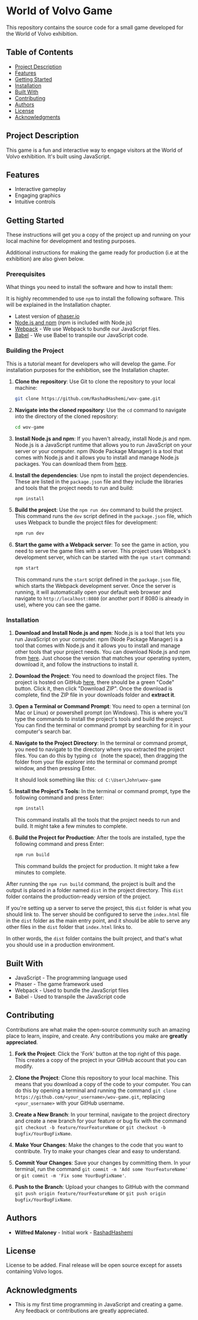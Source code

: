# World of Volvo Game

This repository contains the source code for a small game developed for the World of Volvo exhibition.

## Table of Contents

- [Project Description](#project-description)
- [Features](#features)
- [Getting Started](#getting-started)
- [Installation](#installation)
- [Built With](#built-with)
- [Contributing](#contributing)
- [Authors](#authors)
- [License](#license)
- [Acknowledgments](#acknowledgments)

## Project Description

This game is a fun and interactive way to engage visitors at the World of Volvo exhibition. It's built using JavaScript.

## Features

* Interactive gameplay
* Engaging graphics
* Intuitive controls

## Getting Started

These instructions will get you a copy of the project up and running on your local machine for development and testing purposes.

Additional instructions for making the game ready for production (i.e at the exhibition) are also given below.

### Prerequisites

What things you need to install the software and how to install them:

It is highly recommended to use ``npm`` to install the following software. This will be explained in the Installation chapter.

* Latest version of [phaser.io](https://phaser.io/download)
* [Node.js and npm](https://nodejs.org/en/download/) (npm is included with Node.js)
* [Webpack](https://webpack.js.org/guides/installation/) - We use Webpack to bundle our JavaScript files.
* [Babel](https://babeljs.io/docs/en/babel-cli#install) - We use Babel to transpile our JavaScript code.


### Building the Project

This is a tutorial meant for developers who will develop the game. For installation purposes for the exhibition, see the Installation chapter.

1. **Clone the repository**: Use Git to clone the repository to your local machine:

    ```bash
    git clone https://github.com/RashadHashemi/wov-game.git
    ```

2. **Navigate into the cloned repository**: Use the `cd` command to navigate into the directory of the cloned repository:

    ```bash
    cd wov-game
    ```

3. **Install Node.js and npm**: If you haven't already, install Node.js and npm. Node.js is a JavaScript runtime that allows you to run JavaScript on your server or your computer. npm (Node Package Manager) is a tool that comes with Node.js and it allows you to install and manage Node.js packages. You can download them from [here](https://nodejs.org/en/download/).

4. **Install the dependencies**: Use npm to install the project dependencies. These are listed in the `package.json` file and they include the libraries and tools that the project needs to run and build:

    ```bash
    npm install
    ```

5. **Build the project**: Use the `npm run dev` command to build the project. This command runs the `dev` script defined in the `package.json` file, which uses Webpack to bundle the project files for development:

    ```bash
    npm run dev
    ```

6. **Start the game with a Webpack server**: To see the game in action, you need to serve the game files with a server. This project uses Webpack's development server, which can be started with the `npm start` command:

    ```bash
    npm start
    ```

    This command runs the `start` script defined in the `package.json` file, which starts the Webpack development server. Once the server is running, it will automatically open your default web browser and navigate to `http://localhost:8080` (or another port if 8080 is already in use), where you can see the game.

### Installation

1. **Download and Install Node.js and npm**: Node.js is a tool that lets you run JavaScript on your computer. npm (Node Package Manager) is a tool that comes with Node.js and it allows you to install and manage other tools that your project needs. You can download Node.js and npm from [here](https://nodejs.org/en/download/). Just choose the version that matches your operating system, download it, and follow the instructions to install it.

2. **Download the Project**: You need to download the project files. The project is hosted on GitHub [here](https://github.com/RashadHashemi/wov-game), there should be a green "Code" button. Click it, then click "Download ZIP". Once the download is complete, find the ZIP file in your downloads folder and **extract it**.

3. **Open a Terminal or Command Prompt**: You need to open a terminal (on Mac or Linux) or powershell prompt (on Windows). This is where you'll type the commands to install the project's tools and build the project. You can find the terminal or command prompt by searching for it in your computer's search bar.

4. **Navigate to the Project Directory**: In the terminal or command prompt, you need to navigate to the directory where you extracted the project files. You can do this by typing `cd ` (note the space), then dragging the folder from your file explorer into the terminal or command prompt window, and then pressing Enter.

    It should look something like this: `cd C:\User\John\wov-game`

5. **Install the Project's Tools**: In the terminal or command prompt, type the following command and press Enter:

    ```bash
    npm install
    ```

    This command installs all the tools that the project needs to run and build. It might take a few minutes to complete.

6. **Build the Project for Production**: After the tools are installed, type the following command and press Enter:

    ```bash
    npm run build
    ```

    This command builds the project for production. It might take a few minutes to complete.

After running the `npm run build` command, the project is built and the output is placed in a folder named `dist` in the project directory. This `dist` folder contains the production-ready version of the project.

If you're setting up a server to serve the project, this `dist` folder is what you should link to. The server should be configured to serve the `index.html` file in the `dist` folder as the main entry point, and it should be able to serve any other files in the `dist` folder that `index.html` links to.

In other words, the `dist` folder contains the built project, and that's what you should use in a production environment.

## Built With

* JavaScript - The programming language used
* Phaser - The game framework used
* Webpack - Used to bundle the JavaScript files
* Babel - Used to transpile the JavaScript code

## Contributing

Contributions are what make the open-source community such an amazing place to learn, inspire, and create. Any contributions you make are **greatly appreciated**.

1. **Fork the Project**: Click the 'Fork' button at the top right of this page. This creates a copy of the project in your GitHub account that you can modify.

2. **Clone the Project**: Clone this repository to your local machine. This means that you download a copy of the code to your computer. You can do this by opening a terminal and running the command `git clone https://github.com/<your_username>/wov-game.git`, replacing `<your_username>` with your GitHub username.

3. **Create a New Branch**: In your terminal, navigate to the project directory and create a new branch for your feature or bug fix with the command `git checkout -b feature/YourFeatureName` or `git checkout -b bugfix/YourBugFixName`.

4. **Make Your Changes**: Make the changes to the code that you want to contribute. Try to make your changes clear and easy to understand.

5. **Commit Your Changes**: Save your changes by committing them. In your terminal, run the command `git commit -m 'Add some YourFeatureName'` or `git commit -m 'Fix some YourBugFixName'`.

6. **Push to the Branch**: Upload your changes to GitHub with the command `git push origin feature/YourFeatureName` or `git push origin bugfix/YourBugFixName`.


## Authors

* **Wilfred Maloney** - Initial work - [RashadHashemi](https://github.com/RashadHashemi)

## License

License to be added. Final release will be open source except for assets containing Volvo logos.

## Acknowledgments

* This is my first time programming in JavaScript and creating a game. Any feedback or contributions are greatly appreciated.